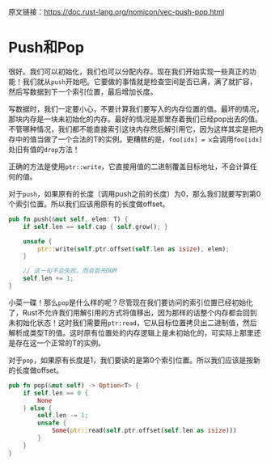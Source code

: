 原文链接：<https://doc.rust-lang.org/nomicon/vec-push-pop.html>

# Push和Pop

很好。我们可以初始化，我们也可以分配内存。现在我们开始实现一些真正的功能！我们就从`push`开始吧。它要做的事情就是检查空间是否已满，满了就扩容，然后写数据到下一个索引位置，最后增加长度。

写数据时，我们一定要小心，不要计算我们要写入的内存位置的值。最坏的情况，那块内存是一块未初始化的内存。最好的情况是那里存着我们已经pop出去的值。不管哪种情况，我们都不能直接索引这块内存然后解引用它，因为这样其实是把内存中的值当做了一个合法的T的实例。更糟糕的是，`foo[idx] = x`会调用`foo[idx]`处旧有值的`drop`方法！

正确的方法是使用`ptr::write`，它直接用值的二进制覆盖目标地址，不会计算任何的值。

对于`push`，如果原有的长度（调用push之前的长度）为0，那么我们就要写到第0个索引位置。所以我们应该用原有的长度做offset。

```rust
pub fn push(&mut self, elem: T) {
    if self.len == self.cap { self.grow(); }

    unsafe {
        ptr::write(self.ptr.offset(self.len as isize), elem);
    }

    // 这一句不会失败，而会首先OOM
    self.len += 1;
}
```

小菜一碟！那么`pop`是什么样的呢？尽管现在我们要访问的索引位置已经初始化了，Rust不允许我们用解引用的方式将值移出，因为那样的话整个内存都会回到未初始化状态！这时我们需要用`ptr:read`，它从目标位置拷贝出二进制值，然后解析成类型T的值。这时原有位置处的内存逻辑上是未初始化的，可实际上那里还是存在这一个正常的T的实例。

对于`pop`，如果原有长度是1，我们要读的是第0个索引位置。所以我们应该是按新的长度做offset。

```rust
pub fn pop(&mut self) -> Option<T> {
    if self.len == 0 {
        None
    } else {
        self.len -= 1;
        unsafe {
            Some(ptr::read(self.ptr.offset(self.len as isize)))
        }
    }
}
```